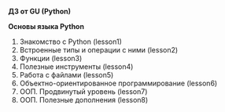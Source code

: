 **ДЗ от GU (Python)**

**Основы языка Python**

1. Знакомство с Python (lesson1)
2. Встроенные типы и операции с ними (lesson2)
3. Функции (lesson3)
4. Полезные инструменты (lesson4)
5. Работа с файлами (lesson5)
6. Объектно-ориентированное программирование (lesson6)
7. ООП. Продвинутый уровень (lesson7)
8. ООП. Полезные дополнения (lesson8)
